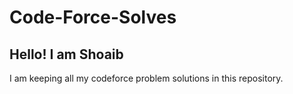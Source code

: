 # Code-Force-Solves
## Hello! I am Shoaib

 I am keeping all my codeforce problem solutions in this repository.

